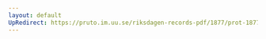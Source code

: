 ```yaml
---
layout: default
UpRedirect: https://pruto.im.uu.se/riksdagen-records-pdf/1877/prot-1877--ak--009/prot-1877--ak--009_001.pdf
---
```

